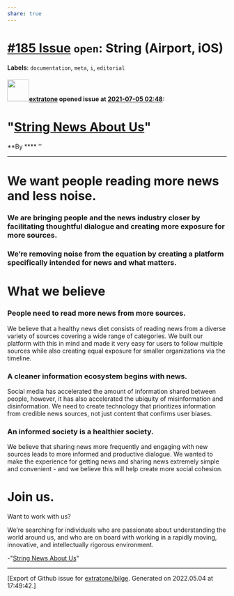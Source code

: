 ```yaml
---
share: true
---
```

# [\#185 Issue](https://github.com/extratone/bilge/issues/185) `open`: String (Airport, iOS)
**Labels**: `documentation`, `meta`, `i`, `editorial`


#### <img src="https://avatars.githubusercontent.com/u/43663476?u=5047287ff0b8c3ce7f7e5858d204c9b3e57d8e44&v=4" width="50">[extratone](https://github.com/extratone) opened issue at [2021-07-05 02:48](https://github.com/extratone/bilge/issues/185):

# "[String News About Us](https://string.link/about)"

**By **** 
''
***
# We want people reading more news and less noise. 

### We are bringing people and the news industry closer by facilitating thoughtful dialogue and creating more exposure for more sources. 

### We’re removing noise from the equation by creating a platform specifically intended for news and what matters. 

# What we believe 

### People need to read more news from more sources. 

We believe that a healthy news diet consists of reading news from a diverse variety of sources covering a wide range of categories. We built our platform with this in mind and made it very easy for users to follow multiple sources while also creating equal exposure for smaller organizations via the timeline. 

### A cleaner information ecosystem begins with news. 

Social media has accelerated the amount of information shared between people, however, it has also accelerated the ubiquity of misinformation and disinformation. We need to create technology that prioritizes information from credible news sources, not just content that confirms user biases. 

### An informed society is a healthier society.

We believe that sharing news more frequently and engaging with new sources leads to more informed and productive dialogue. We wanted to make the experience for getting news and sharing news extremely simple and convenient - and we believe this will help create more social cohesion. 

# Join us. 

Want to work with us? 

We’re searching for individuals who are passionate about understanding the world around us, and who are on board with working in a rapidly moving, innovative, and intellectually rigorous environment.


-"[String News About Us](https://string.link/about)"




-------------------------------------------------------------------------------



[Export of Github issue for [extratone/bilge](https://github.com/extratone/bilge). Generated on 2022.05.04 at 17:49:42.]
